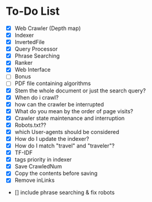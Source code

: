 # To-Do List

- [x] Web Crawler (Depth map)
- [x] Indexer
- [x] InvertedFile
- [x] Query Processor
- [x] Phrase Searching
- [x] Ranker
- [x] Web Interface
- [ ] Bonus
- [ ] PDF file containing algorithms
- [x] Stem the whole document or just the search query?
- [x] When do i crawl?
- [x] how can the crawler be interrupted
- [x] What do you mean by the order of page visits?
- [x] Crawler state maintenance and interruption
- [x] Robots.txt??
- [x] which User-agents should be considered 
- [x] How do I update the indexer?
- [x] How do I match "travel" and "traveler"?
- [x] TF-IDF
- [x] tags priority in indexer
- [x] Save CrawledNum
- [x] Copy the contents before saving
- [x] Remove inLinks
- [] include phrase searching & fix robots